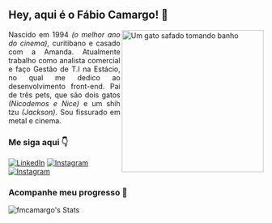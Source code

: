 ## Hey, aqui é o Fábio Camargo! 👋

<img align="right" alt="Um gato safado tomando banho" height="280" src="https://cdni.iconscout.com/illustration/premium/thumb/cat-sitting-at-desk-illustration-download-in-svg-png-gif-file-formats--on-laptop-developer-licking-paw-miscellaneous-pack-people-illustrations-4395247.png">

<p align="justify">Nascido em 1994 <i>(o melhor ano do cinema)</i>, curitibano e casado com a Amanda. Atualmente trabalho como analista comercial e faço Gestão de T.I na Estácio, no qual me dedico ao desenvolvimento front-end. Pai de três pets, que são dois gatos <i>(Nicodemos e Nice)</i> e um shih tzu <i>(Jackson)</i>. Sou fissurado em metal e cinema.
</p>

### Me siga aqui 👇

[![LinkedIn](https://img.shields.io/badge/LinkedIn-0A66C2.svg?style=for-the-badge&logo=LinkedIn&logoColor=white)](https://www.linkedin.com/in/fabiomcamargo/)
[![Instagram](https://img.shields.io/badge/Instagram-E4405F.svg?style=for-the-badge&logo=Instagram&logoColor=white)](https://www.instagram.com/moises_zera/)
[![Instagram](https://img.shields.io/badge/Letterboxd-202830.svg?style=for-the-badge&logo=Letterboxd&logoColor=white)](https://letterboxd.com/fmoises/)

### Acompanhe meu progresso 🌱

![fmcamargo's Stats](https://github-readme-stats.vercel.app/api?username=fmcamargo&theme=dark&show_icons=true&hide_border=true&count_private=true)
